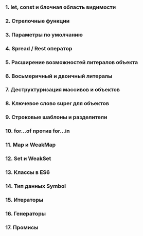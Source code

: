 
### 1. let, const и блочная область видимости
### 2. Стрелочные функции
### 3. Параметры по умолчанию
### 4. Spread / Rest оператор
### 5. Расширение возможностей литералов объекта
### 6. Восьмеричный и двоичный литералы
### 7. Деструктуризация массивов и объектов
### 8. Ключевое слово super для объектов
### 9. Строковые шаблоны и разделители
### 10. for...of против for...in
### 11. Map и WeakMap
### 12. Set и WeakSet
### 13. Классы в ES6
### 14. Тип данных Symbol
### 15. Итераторы
### 16. Генераторы
### 17. Промисы









